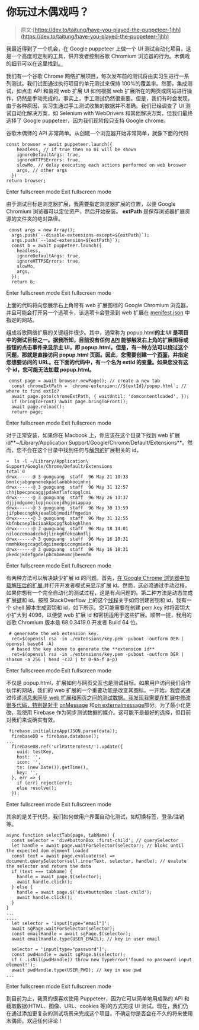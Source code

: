 # 你玩过木偶戏吗？

> 原文:[https://dev.to/taitung/have-you-played-the-puppeteer-1jhh](https://dev.to/taitung/have-you-played-the-puppeteer-1jhh)

我最近得到了一个机会，在 Google puppeteer 上做一个 UI 测试自动化项目。这是一个高度可定制的工具，供开发者控制谷歌 Chromium 浏览器的行为。木偶戏的细节可以在这里找到[。](https://github.com/GoogleChrome/puppeteer)

我们有一个谷歌 Chrome 网络扩展项目，每次发布前的测试将由实习生进行一系列测试。我们试图通过执行项目的单元测试来保持 100%的覆盖率。然而，集成测试，如点击 API 和监视 web 扩展 UI 如何根据 web 扩展所在的网页或网站进行操作，仍然是手动完成的。事实上，手工测试仍然很重要。但是，我们有时会发现，由于各种原因，实习生通过手工测试收集的数据并不准确。我们已经调查了 UI 测试自动化解决方案，如 Selenium with WebDrivers 和其他解决方案，但我们最终选择了 Google puppeteer，因为我们现阶段只支持 Google chrome。

谷歌木偶师的 API 非常简单。从创建一个浏览器开始非常简单，就像下面的代码

```
const browser = await puppeteer.launch({
    headless, // if true then no UI will be shown
    ignoreDefaultArgs: true,
    ignoreHTTPSErrors: true,
    slowMo, // delay executing each actions performed on web broswer
    args, // other args
  })
return browser; 
```

Enter fullscreen mode Exit fullscreen mode

由于测试目标是浏览器扩展，我需要指定浏览器扩展的位置，以便 Google Chromium 浏览器可以定位资产，然后开始安装。 **extPath** 是保存浏览器扩展资源的文件夹的绝对路径。

```
 const args = new Array();
  args.push(`--disable-extensions-except=${extPath}`);
  args.push(`--load-extension=${extPath}`);
  const b = await puppeteer.launch({
    headless,
    ignoreDefaultArgs: true,
    ignoreHTTPSErrors: true,
    slowMo,
    args,
  });
  return b; 
```

Enter fullscreen mode Exit fullscreen mode

上面的代码将向您展示右上角带有 web 扩展图标的 Google Chromium 浏览器，并且可能会打开另一个选项卡，该选项卡会登录到 web 扩展在 [menifest.json](https://developer.chrome.com/extensions/manifest) 中指定的网站。

组成谷歌网络扩展的关键组件很少。其中，通常称为 popup.html**的主 UI 是项目中的测试目标之一。据我所知，目前没有任何 [API](https://developer.chrome.com/extensions/api_index) 能够触发右上角的扩展图标或按钮的点击事件来显示主 UI，即 popup.html。但是，有一种方法可以绕过这个问题，那就是直接访问 popup.html 页面。因此，您需要创建一个[页面](https://github.com/GoogleChrome/puppeteer/blob/v1.4.0/docs/api.md)，并指定您想要访问的 URL。在下面的代码中，有一个名为 extId 的变量。如果您没有这个 id，您可能无法加载 popup.html。** 

```
 const page = await browser.newPage(); // create a new tab
  const chromeExtPath = `chrome-extension://${extId}/popup.html`; // where to find extId?
  await page.goto(chromeExtPath, { waitUntil: 'domcontentloaded', });
  if (bringToFront) await page.bringToFront();
  await page.reload();
  return page; 
```

Enter fullscreen mode Exit fullscreen mode

对于正常安装，如果你在 Macbook 上，你应该在这个目录下找到 web 扩展 id**~/Library/Application Support/Google/Chrome/Default/Extensions**。然而，您不会在这个目录中找到任何与[解包的](https://developer.chrome.com/extensions/hosting)扩展相关的 id。

```
➜  ls -l ~/Library/Application\ Support/Google/Chrome/Default/Extensions
total 0
drwx------@ 3 guoguang  staff  96 May 21 10:33 bmnlcjabgnpnenekpadlanbbkooimhnj
drwx------@ 3 guoguang  staff  96 May 31 12:57 chhjbpecpncaggjpdakmflnfcopglcmi
drwx------@ 3 guoguang  staff  96 May 26 13:37 djjjmdgomejlopjnccoejdhgjmiappap
drwx------@ 3 guoguang  staff  96 May 30 13:59 jifpbeccnghkjeaalbbjmodiffmgedin
drwx------@ 3 guoguang  staff  96 May 31 12:55 kbfnbcaeplbcioakkpcpgfkobkghlhen
drwx------@ 3 guoguang  staff  96 May 18 14:01 niloccemoadcdkdjlinkgdfekeahmflj
drwx------@ 3 guoguang  staff  96 May 16 10:31 nmmhkkegccagdldgiimedpiccmgmieda
drwx------@ 3 guoguang  staff  96 May 16 10:31 pkedcjkdefgpdelpbcmbmeomcjbeemfm 
```

Enter fullscreen mode Exit fullscreen mode

有两种方法可以解决缺少扩展 id 的问题。首先，[在 Google Chrome 浏览器中加载解压后的扩展](https://developer.chrome.com/extensions/getstarted),并打开开发者模式来显示扩展 id。然而，这必须通过手动过程，如果你想有一个完全自动化的测试过程，这是有点问题的。第二种方法是动态生成扩展[键](https://developer.chrome.com/apps/manifest/key)和 id。按照 StackOverflow 上的这个[线程](https://stackoverflow.com/questions/37317779/making-a-unique-extension-id-and-key-for-chrome-extension?rq=1)关于如何创建密钥和 id，我有一个 shell 脚本生成密钥和 id，如下所示。您可能需要在创建 pem.key 时将密钥大小扩大到 4096，以便使 web 扩展 id 和密钥适用于这些扩展。顺带一提，我用的谷歌 Chromium 版本是 68.0.3419.0 开发者 Build 64 位。

```
 # genereate the web extension key.
  ret=$(openssl rsa -in ./extensions/key.pem -pubout -outform DER | openssl base64 -A)
  # based the key above to generate the **extension id**
  ret=$(openssl rsa -in ./extensions/key.pem -pubout -outform DER | shasum -a 256 | head -c32 | tr 0-9a-f a-p) 
```

Enter fullscreen mode Exit fullscreen mode

不仅是 popup.html，扩展如何与网页交互也是测试目标。如果用户访问我们合作伙伴的网站，我们的 web 扩展的一个重要功能是改变其图标。一开始，我尝试通过传递[消息来同步 web 扩展和网页之间的测试数据。我发现我需要在扩展中修改很多代码，特别是对于](https://developer.chrome.com/extensions/messaging) [onMessage](https://developer.chrome.com/apps/runtime#event-onMessage) 和[on externalmessage](https://developer.chrome.com/apps/runtime#event-onMessageExternal)部分。为了最小化更改，我使用 Firebase 作为同步测试数据的媒介。这可能不是最好的选择，但目前对我们来说确实有效。

```
 firebase.initializeApp(JSON.parse(data));
  firebaseDB = firebase.database();
...
  firebaseDB.ref('urlPatternTest/').update({
    uuid: testKey,
    host: '',
    icon: '',
    ts: (new Date()).getTime(),
    key: '',
  }, err => {
    if (err) reject(err);
    else resolve();
  }); 
```

Enter fullscreen mode Exit fullscreen mode

其余的是关于代码，我们如何做用户界面自动化测试，如切换标签，登录/注销等。

```
async function selectTab(page, tabName) {
  const selector = 'div#buttonBox :first-child'; // querySelector
  let handle = await page.waitForSelector(selector); // blokc until the expected dom element loaded
  const text = await page.evaluate(sel => document.querySelector(sel).innerText, selector, handle); // evalute the selector and return the data
  if (text === tabName) {
    handle = await page.$(selector);
    await handle.click();
  } else {
    handle = await page.$('div#buttonBox :last-child');
    await handle.click();
  }
}
...
....
  let selector = 'input[type="email"]';
  await sgPage.waitForSelector(selector);
  const emailHandle = await sgPage.$(selector);
  await emailHandle.type(USER_EMAIL); // key in user email

  selector = 'input[type="password"]';
  const pwdHandle = await sgPage.$(selector);
  if (_.isNil(pwdHandle)) throw new TypeError('found no password input element!');
  await pwdHandle.type(USER_PWD); // key in use pwd
... 
```

Enter fullscreen mode Exit fullscreen mode

到目前为止，我真的很喜欢使用 Puppeteer，因为它可以简单地用成熟的 API 和截取数据(HTML、图像、URL、cookies 等)的方式完成 UI 测试。现在，我们仍在通过添加更复杂的测试场景来完成这个项目。不确定你是否会在不久的将来使用木偶师。欢迎任何评论！